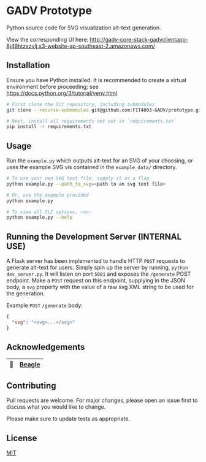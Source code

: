# GADV Prototype

Python source code for SVG visualization alt-text generation.

View the corresponding UI
here: http://gadv-core-stack-gadvclientapp-8j49htzxzvlj.s3-website-ap-southeast-2.amazonaws.com/

## Installation

Ensure you have Python installed. It is recommended to create a virtual environment before proceeding;
see https://docs.python.org/3/tutorial/venv.html

```bash
# First clone the Git repository, including submodules
git clone --recurse-submodules git@github.com:FIT4003-GADV/prototype.git

# Next, install all requirements set out in `requirements.txt`
pip install -r requirements.txt
```

## Usage

Run the `example.py` which outputs alt-text for an SVG of your choosing, or uses the example SVG vis contained in
the `example_data/` directory.

```bash
# To use your own SVG text file, supply it as a flag
python example.py --path_to_svg=<path to an svg text file>

# Or, use the example provided
python example.py

# To view all CLI options, run:
python example.py --help
```

## Running the Development Server (INTERNAL USE)

A Flask server has been implemented to handle HTTP `POST` requests to generate alt-text for users. Simply spin up the
server by running, `python dev_server.py`. It will listen on port `5001` and exposes the `/generate` POST endpoint. Make
a `POST` request on this endpoint, supplying in the JSON body, a `svg` property with the value of a raw svg XML string
to be used for the generation.

Example `POST` `/generate` body:

```json
{
  "svg": "<svg>...</svg>"
}
```

## Acknowledgements

| :memo:        | [Beagle](https://homes.cs.washington.edu/~leibatt/beagle.html)       |
|---------------|:------------------------|

## Contributing

Pull requests are welcome. For major changes, please open an issue first to discuss what you would like to change.

Please make sure to update tests as appropriate.

## License

[MIT](https://choosealicense.com/licenses/mit/)